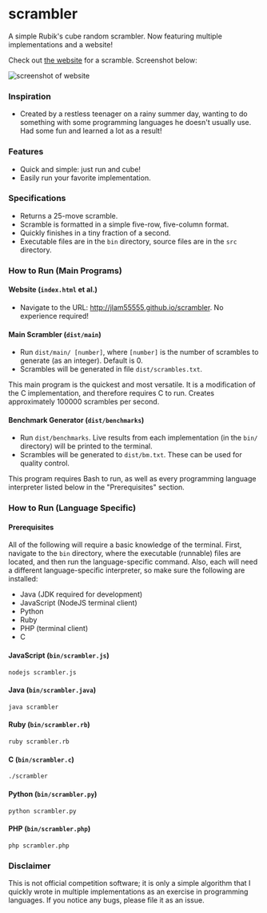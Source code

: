 # scrambler
A simple Rubik's cube random scrambler. Now featuring multiple implementations and a website!

Check out [the website](http://jlam55555.github.io/scrambler) for a scramble. Screenshot below:

![screenshot of website](http://i.imgur.com/iRhJ4ez.jpg)

### Inspiration
- Created by a restless teenager on a rainy summer day, wanting to do something with some programming languages he doesn't usually use. Had some fun and learned a lot as a result! 

### Features
- Quick and simple: just run and cube!
- Easily run your favorite implementation.

### Specifications
- Returns a 25-move scramble.
- Scramble is formatted in a simple five-row, five-column format.
- Quickly finishes in a tiny fraction of a second.
- Executable files are in the `bin` directory, source files are in the `src` directory.

### How to Run (Main Programs)
#### Website (`index.html` et al.)
- Navigate to the URL: http://jlam55555.github.io/scrambler. No experience required!

#### Main Scrambler (`dist/main`)
- Run `dist/main/ [number]`, where `[number]` is the number of scrambles to generate (as an integer). Default is 0.
- Scrambles will be generated in file `dist/scrambles.txt`.

This main program is the quickest and most versatile. It is a modification of the C implementation, and therefore requires C to run. Creates approximately 100000 scrambles per second.

#### Benchmark Generator (`dist/benchmarks`)
- Run `dist/benchmarks`. Live results from each implementation (in the `bin/` directory) will be printed to the terminal.
- Scrambles will be generated to `dist/bm.txt`. These can be used for quality control.

This program requires Bash to run, as well as every programming language interpreter listed below in the "Prerequisites" section.

### How to Run (Language Specific)
#### Prerequisites
All of the following will require a basic knowledge of the terminal. First, navigate to the `bin` directory, where the executable (runnable) files are located, and then run the language-specific command. Also, each will need a different language-specific interpreter, so make sure the following are installed:
- Java (JDK required for development)
- JavaScript (NodeJS terminal client)
- Python
- Ruby
- PHP (terminal client)
- C

#### JavaScript (`bin/scrambler.js`)
```nodejs scrambler.js```

#### Java (`bin/scrambler.java`)
```java scrambler```

#### Ruby (`bin/scrambler.rb`)
```ruby scrambler.rb```

#### C (`bin/scrambler.c`)
`./scrambler`

#### Python (`bin/scrambler.py`)
```python scrambler.py```

#### PHP (`bin/scrambler.php`)
```php scrambler.php```

### Disclaimer
This is not official competition software; it is only a simple algorithm that I quickly wrote in multiple implementations as an exercise in programming languages. If you notice any bugs, please file it as an issue.
